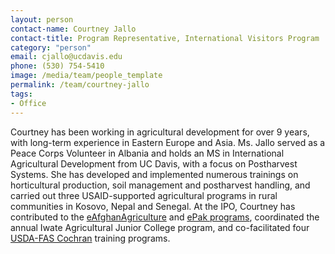 ```yaml
---
layout: person
contact-name: Courtney Jallo
contact-title: Program Representative, International Visitors Program
category: "person"
email: cjallo@ucdavis.edu
phone: (530) 754-5410
image: /media/team/people_template
permalink: /team/courtney-jallo
tags:
- Office
---
```


Courtney has been working in agricultural development for over 9 years, with long-term experience in Eastern Europe and Asia. Ms. Jallo served as a Peace Corps Volunteer in Albania and holds an MS in International Agricultural Development from UC Davis, with a focus on Postharvest Systems. She has developed and implemented numerous trainings on horticultural production, soil management and postharvest handling, and carried out three USAID-supported agricultural programs in rural communities in Kosovo, Nepal and Senegal. At the IPO, Courtney has contributed to the <a href="http://afghanag.ucdavis.edu/">eAfghanAgriculture</a> and <a href="http://epakag.ucdavis.edu/">ePak programs</a>, coordinated the annual Iwate Agricultural Junior College program, and co-facilitated four <a href="http://www.fas.usda.gov/programs/cochran-fellowship-program">USDA-FAS Cochran</a> training programs.
